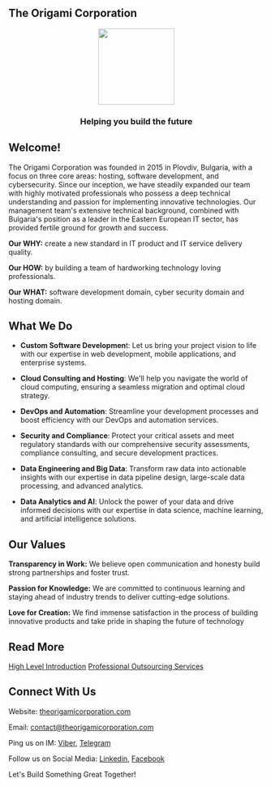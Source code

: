 ## The Origami Corporation

<p align="center">
  <img height="150" src="https://theorigamicorporation.com/wp-content/uploads/2024/02/logo-7k-dropshadow.png">
  <h3 align="center">Helping you build the future</h3>
</p>

## Welcome!

The Origami Corporation was founded in 2015 in Plovdiv, Bulgaria, with a focus on three core areas: hosting, software development, and cybersecurity. Since our inception, we have steadily expanded our team with highly motivated professionals who possess a deep technical understanding and passion for implementing innovative technologies. Our management team's extensive technical background, combined with Bulgaria's position as a leader in the Eastern European IT sector, has provided fertile ground for growth and success.

**Our WHY:** create a new standard in IT product and IT service delivery quality.

**Our HOW:** by building a team of hardworking technology loving professionals.

**Our WHAT:** software development domain, cyber security domain and hosting domain.

## What We Do

- **Custom Software Developmen**t: Let us bring your project vision to life with our expertise in web development, mobile applications, and enterprise systems.

- **Cloud Consulting and Hosting**: We'll help you navigate the world of cloud computing, ensuring a seamless migration and optimal cloud strategy.

- **DevOps and Automation**: Streamline your development processes and boost efficiency with our DevOps and automation services.

- **Security and Compliance**: Protect your critical assets and meet regulatory standards with our comprehensive security assessments, compliance consulting, and secure development practices.

- **Data Engineering and Big Data**: Transform raw data into actionable insights with our expertise in data pipeline design, large-scale data processing, and advanced analytics.

- **Data Analytics and AI**: Unlock the power of your data and drive informed decisions with our expertise in data science, machine learning, and artificial intelligence solutions.

## Our Values

**Transparency in Work:**  We believe open communication and honesty build strong partnerships and foster trust.

**Passion for Knowledge:**  We are committed to continuous learning and staying ahead of industry trends to deliver cutting-edge solutions.

**Love for Creation:**  We find immense satisfaction in the process of building innovative products and take pride in shaping the future of technology

## Read More

[High Level Introduction](https://theorigamicorporation.com/TOC%20-%20High%20Level%20Introduction.pdf)
[Professional Outsourcing Services](https://theorigamicorporation.com/TOC%20-%20Professional%20Outsourcing%20Services.pdf)

## Connect With Us

Website: [theorigamicorporation.com](https://origamicorporation.com)

Email: [contact@theorigamicorporation.com](mailto:contact@theorigamicorporation.com)

Ping us on IM: [Viber](tel:+359878686627), [Telegram](https://t.me/theorigamicorporation)

Follow us on Social Media: [Linkedin](https://www.linkedin.com/company/the-origami-corporation/), [Facebook](https://www.facebook.com/theorigamicorporation/)

Let's Build Something Great Together!
